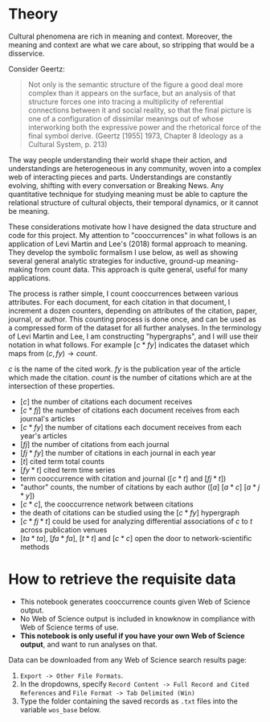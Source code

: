 # Theory

Cultural phenomena are rich in meaning and context.
Moreover, the meaning and context are what we care about, so stripping that would be a disservice.

Consider Geertz:

> Not only is the semantic structure of the figure a good deal more complex than it appears on the surface, but an analysis of that structure forces one into tracing a multiplicity of referential connections between it and social reality, so that the final picture is one of a configuration of dissimilar meanings out of whose interworking both the expressive power and the rhetorical force of the final symbol derive. (Geertz [1955] 1973, Chapter 8 Ideology as a Cultural System, p. 213)

The way people understanding their world shape their action, and understandings are heterogeneous in any community, woven into a complex web of interacting pieces and parts.
Understandings are constantly evolving, shifting with every conversation or Breaking News.
Any quantitative technique for studying meaning must be able to capture the relational structure of cultural objects, their temporal dynamics, or it cannot be meaning.

These considerations motivate how I have designed the data structure and code for this project.
My attention to "cooccurrences" in what follows is an application of Levi Martin and Lee's (2018) formal approach to meaning.
They develop the symbolic formalism I use below, as well as showing several general analytic strategies for inductive, ground-up meaning-making from count data.
This approach is quite general, useful for many applications.

The process is rather simple, I count cooccurrences between various attributes.
For each document, for each citation in that document, I increment a dozen counters, depending on attributes of the citation, paper, journal, or author.
This counting process is done once, and can be used as a compressed form of the dataset for all further analyses.
In the terminology of Levi Martin and Lee, I am constructing "hypergraphs", and I will use their notation in what follows.
For example $[c*fy]$ indicates the dataset which maps from $(c, fy) \to count$.

$c$ is the name of the cited work.
$fy$ is the publication year of the article which made the citation.
$count$ is the number of citations which are at the intersection of these properties.

+ $[c]$ the number of citations each document receives
+ $[c*fj]$ the number of citations each document receives from each journal's articles
+ $[c*fy]$ the number of citations each document receives from each year's articles
+ $[fj]$ the number of citations from each journal
+ $[fj*fy]$ the number of citations in each journal in each year
+ $[t]$ cited term total counts
+ $[fy*t]$ cited term time series
+ term cooccurrence with citation and journal ($[c*t]$ and $[fj*t]$)
+ "author" counts, the number of citations by each author ($[a]$ $[a*c]$ $[a*j*y]$)
+ $[c*c]$, the cooccurrence network between citations
+ the death of citations can be studied using the $[c*fy]$ hypergraph
+ $[c*fj*t]$ could be used for analyzing differential associations of $c$ to $t$ across publication venues
+ $[ta*ta]$, $[fa*fa]$, $[t*t]$ and $[c*c]$ open the door to network-scientific methods

# How to retrieve the requisite data

+ This notebook generates cooccurrence counts given Web of Science output.
+ No Web of Science output is included in knowknow in compliance with Web of Science terms of use.
+ **This notebook is only useful if you have your own Web of Science output**, and want to run analyses on that.

Data can be downloaded from any Web of Science search results page:
1. `Export -> Other File Formats`. 
2. In the dropdowns, specify `Record Content -> Full Record and Cited References` and `File Format -> Tab Delimited (Win)`
3. Type the folder containing the saved records as `.txt` files into the variable `wos_base` below.